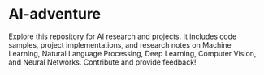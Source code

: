 # AI-adventure
Explore this repository for AI research and projects. It includes code samples, project implementations, and research notes on Machine Learning, Natural Language Processing, Deep Learning, Computer Vision, and Neural Networks. Contribute and provide feedback!
